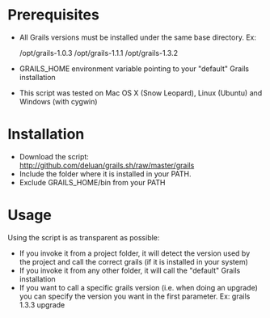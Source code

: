 # Prerequisites

* All Grails versions must be installed under the same base directory. Ex:
	
	/opt/grails-1.0.3
	/opt/grails-1.1.1
	/opt/grails-1.3.2

* GRAILS_HOME environment variable pointing to your "default" Grails installation
* This script was tested on Mac OS X (Snow Leopard), Linux (Ubuntu) and Windows (with cygwin)

# Installation

* Download the script: http://github.com/deluan/grails.sh/raw/master/grails
* Include the folder where it is installed in your PATH. 
* Exclude GRAILS_HOME/bin from your PATH

# Usage

Using the script is as transparent as possible:

* If you invoke it from a project folder, it will detect the version used by the project and call the correct grails (if it is installed in your system)
* If you invoke it from any other folder, it will call the "default" Grails installation
* If you want to call a specific grails version (i.e. when doing an upgrade) you can specify the version you want in the first parameter. Ex:
	grails 1.3.3 upgrade  

